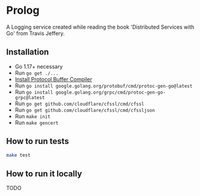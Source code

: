 # Prolog
A Logging service created while reading the book 'Distributed Services with Go' from Travis Jeffery.

## Installation
* Go 1.17+ necessary
* Run `go get ./...`
* [Install Protocol Buffer Compiler](https://grpc.io/docs/protoc-installation/)
* Run `go install google.golang.org/protobuf/cmd/protoc-gen-go@latest`
* Run `go install google.golang.org/grpc/cmd/protoc-gen-go-grpc@latest`
* Run `go get github.com/cloudflare/cfssl/cmd/cfssl`
* Run `go get github.com/cloudflare/cfssl/cmd/cfssljson`
* Run `make init`
* Run `make gencert`

## How to run tests
```bash
make test
```

## How to run it locally
TODO
